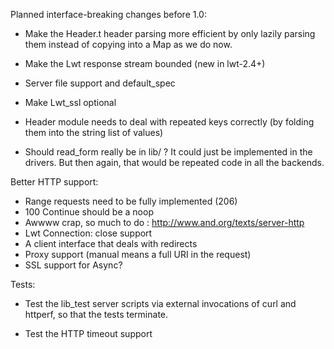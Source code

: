 Planned interface-breaking changes before 1.0:

* Make the Header.t header parsing more efficient by only lazily parsing them
  instead of copying into a Map as we do now.

* Make the Lwt response stream bounded (new in lwt-2.4+)

* Server file support and default_spec

* Make Lwt_ssl optional

* Header module needs to deal with repeated keys correctly (by folding
  them into the string list of values)

* Should read_form really be in lib/ ? It could just be implemented in the
  drivers.  But then again, that would be repeated code in all the backends.

Better HTTP support:

- Range requests need to be fully implemented (206)
- 100 Continue should be a noop
- Awwww crap, so much to do : http://www.and.org/texts/server-http
- Lwt Connection: close support
- A client interface that deals with redirects
- Proxy support (manual means a full URI in the request)
- SSL support for Async?

Tests:

- Test the lib_test server scripts via external invocations of
  curl and httperf, so that the tests terminate.

- Test the HTTP timeout support
